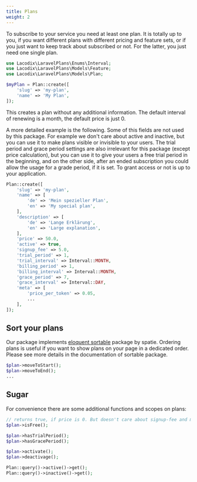 ```yaml
---
title: Plans
weight: 2
---
```


To subscribe to your service you need at least one plan. It is totally up to you, if you want different
plans with different pricing and feature sets, or if you just want to keep track about subscribed or not.
For the latter, you just need one single plan.

```php 
use Lacodix\LaravelPlans\Enums\Interval;
use Lacodix\LaravelPlans\Models\Feature;
use Lacodix\LaravelPlans\Models\Plan;

$myPlan = Plan::create([
    'slug' => 'my-plan',
    'name' => 'My Plan',
]);
```

This creates a plan without any additional information. The default interval of renewing is a month, the default 
price is just 0.

A more detailed example is the following. Some of this fields are not used by this package. For example we don't
care about active and inactive, but you can use it to make plans visible or invisible to your users. The trial
period and grace period settings are also irrelevant for this package (except price calculation), but you can use 
it to give your users a free trial period in the beginning, and on the other 
side, after an ended subscription you could allow the usage for a grade period, if it is set. To grant access or
not is up to your application.

```php 
Plan::create([
    'slug' => 'my-plan',
    'name' => [
        'de' => 'Mein spezieller Plan',
        'en' => 'My special plan',
    ],
    'description' => [
        'de' => 'Lange Erklärung',
        'en' => 'Large explanation',
    ],
    'price' => 50.0,
    'active' => true,
    'signup_fee' => 5.0,
    'trial_period' => 1,
    'trial_interval' => Interval::MONTH,
    'billing_period' => 1,
    'billing_interval' => Interval::MONTH,
    'grace_period' => 7,
    'grace_interval' => Interval::DAY,
    'meta' => [
        'price_per_token' => 0.05,
        ...
    ],
]);
```

## Sort your plans

Our package implements [eloquent sortable](https://github.com/spatie/eloquent-sortable) package by spatie.
Ordering plans is useful if you want to show plans on your page in a dedicated order. Please see more
details in the documentation of sortable package.

```php
$plan->moveToStart();
$plan->moveToEnd();
...
```

## Sugar

For convenience there are some additional functions and scopes on plans:

```php
// returns true, if price is 0. But doesn't care about signup-fee and meta-data.
$plan->isFree(); 

$plan->hasTrialPeriod(); 
$plan->hasGracePeriod();

$plan->activate();
$plan->deactivage();

Plan::query()->active()->get();
Plan::query()->inactive()->get();
 ```
